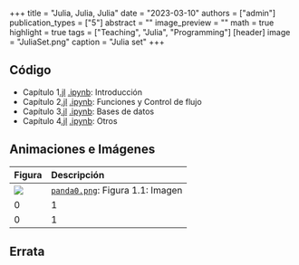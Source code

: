 +++
title = "Julia, Julia, Julia"
date = "2023-03-10"
authors = ["admin"]
publication_types = ["5"]
abstract = ""
image_preview = ""
math = true
highlight = true
tags = ["Teaching", "Julia", "Programming"]
[header]
image = "JuliaSet.png"
caption = "Julia set"
+++

## Código

* Capítulo 1[.jl](https://alexrojas.netlify.com/code/Julia/JCap1.py) [.ipynb](https://alexrojas.netlify.com/code/Julia/JCap1.ipynb): Introducción 
* Capítulo 2[.jl](https://alexrojas.netlify.com/code/Julia/JCap2.py) [.ipynb](https://alexrojas.netlify.com/code/Julia/JCap2.ipynb): Funciones y Control de flujo 
* Capítulo 3[.jl](https://alexrojas.netlify.com/code/Julia/JCap3.py) [.ipynb](https://alexrojas.netlify.com/code/Julia/JCap3.ipynb): Bases de datos
* Capítulo 4[.jl](https://alexrojas.netlify.com/code/Julia/JCap4.py) [.ipynb](https://alexrojas.netlify.com/code/Julia/JCap4.ipynb): Otros

## Animaciones e Imágenes

Figura  | Descripción
:------ | :------
![](https://alexrojas.netlify.com/media/Julia/) | [`panda0.png`](https://alexrojas.netlify.com/media/Julia/): Figura 1.1: Imagen
0 | 1 
0 | 1


## Errata



